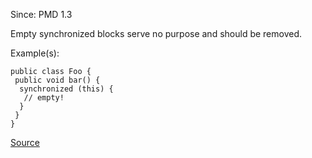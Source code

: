 Since: PMD 1.3

Empty synchronized blocks serve no purpose and should be removed.

Example(s):
```
public class Foo {
 public void bar() {
  synchronized (this) {
   // empty!
  }
 }
}
```

[Source](https://pmd.github.io/pmd-5.6.1/pmd-java/rules/java/empty.html#EmptySynchronizedBlock)
